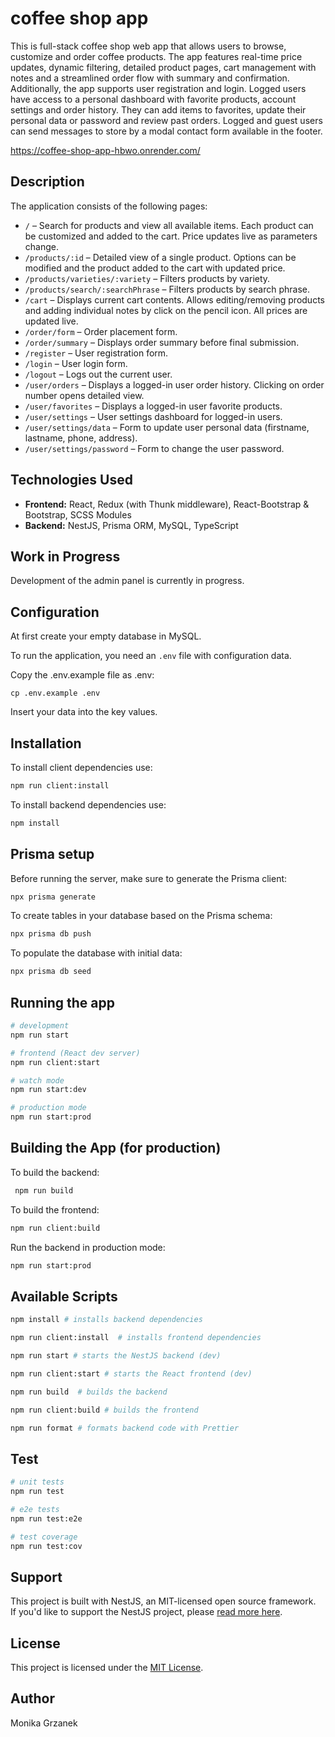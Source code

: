 # coffee shop app

This is full-stack coffee shop web app that allows users to browse, customize and order coffee products. The app features real-time price updates, dynamic filtering, detailed product pages, cart management with notes and a streamlined order flow with summary and confirmation.
Additionally, the app supports user registration and login. Logged users have access to a personal dashboard with favorite products, account settings and order history. They can add items to favorites, update their personal data or password and review past orders.
Logged and guest users can send messages to store by a modal contact form available in the footer.

https://coffee-shop-app-hbwo.onrender.com/

## Description

The application consists of the following pages:

- `/` – Search for products and view all available items. Each product can be customized and added to the cart. Price updates live as parameters change.
- `/products/:id` – Detailed view of a single product. Options can be modified and the product added to the cart with updated price.
- `/products/varieties/:variety` – Filters products by variety.
- `/products/search/:searchPhrase` – Filters products by search phrase.
- `/cart` – Displays current cart contents. Allows editing/removing products and adding individual notes by click on the pencil icon. All prices are updated live.
- `/order/form` – Order placement form.
- `/order/summary` – Displays order summary before final submission.
- `/register` – User registration form.
- `/login` – User login form.
- `/logout` – Logs out the current user.
- `/user/orders` – Displays a logged-in user order history. Clicking on order number opens detailed view.
- `/user/favorites` – Displays a logged-in user favorite products.
- `/user/settings` – User settings dashboard for logged-in users.
- `/user/settings/data` – Form to update user personal data (firstname, lastname, phone, address).
- `/user/settings/password` – Form to change the user password.


## Technologies Used

- **Frontend:** React, Redux (with Thunk middleware), React-Bootstrap & Bootstrap, SCSS Modules
- **Backend:** NestJS, Prisma ORM, MySQL, TypeScript

## Work in Progress

Development of the admin panel is currently in progress.

## Configuration

At first create your empty database in MySQL.

To run the application, you need an `.env` file with configuration data.

Copy the .env.example file as .env:

`cp .env.example .env`

Insert your data into the key values.

## Installation

To install client dependencies use:

```bash
npm run client:install
```

To install backend dependencies use:

```bash
npm install
```

## Prisma setup

Before running the server, make sure to generate the Prisma client:

```bash
npx prisma generate
```

To create tables in your database based on the Prisma schema:

```bash
npx prisma db push 
```

To populate the database with initial data:

```bash
npx prisma db seed  
```


## Running the app

```bash
# development
npm run start

# frontend (React dev server)
npm run client:start

# watch mode
npm run start:dev

# production mode
npm run start:prod
```

## Building the App (for production)

To build the backend:

```bash
 npm run build
```

To build the frontend:

```bash
npm run client:build
```

Run the backend in production mode:

```bash
npm run start:prod
```

## Available Scripts

```bash
npm install # installs backend dependencies

npm run client:install  # installs frontend dependencies

npm run start # starts the NestJS backend (dev)

npm run client:start # starts the React frontend (dev)

npm run build  # builds the backend

npm run client:build # builds the frontend

npm run format # formats backend code with Prettier

```
## Test

```bash
# unit tests
npm run test

# e2e tests
npm run test:e2e

# test coverage
npm run test:cov
```

## Support

This project is built with NestJS, an MIT-licensed open source framework.  
If you'd like to support the NestJS project, please [read more here](https://docs.nestjs.com/support).


## License

This project is licensed under the [MIT License](LICENSE).

## Author

Monika Grzanek

